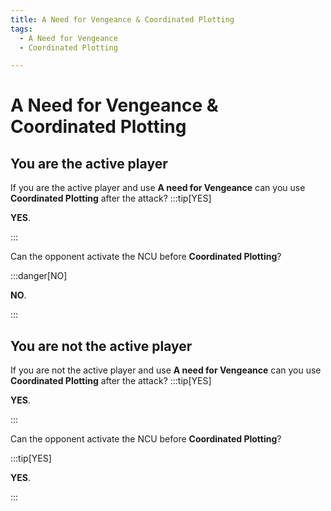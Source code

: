 ```yaml
---
title: A Need for Vengeance & Coordinated Plotting
tags:
  - A Need for Vengeance
  - Coordinated Plotting

---
```


# A Need for Vengeance & Coordinated Plotting

## You are the active player

If you are the active player and use **A need for Vengeance** can you use **Coordinated Plotting** after the attack?
:::tip[YES]

**YES**.

:::

Can the opponent activate the NCU before **Coordinated Plotting**?

:::danger[NO]

**NO**.

:::

## You are not the active player


If you are not the active player and use **A need for Vengeance** can you use **Coordinated Plotting** after the attack?
:::tip[YES]

**YES**.

:::

Can the opponent activate the NCU before **Coordinated Plotting**?

:::tip[YES]

**YES**.

:::

